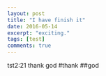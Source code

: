 ```yaml
---
layout: post
title: "I have finish it"
date: 2016-05-14
excerpt: "exciting."
tags: [test]
comments: true
---
```

tst2:21
thank god
#thank
##god
